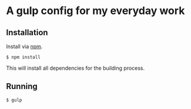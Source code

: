 # A gulp config for my everyday work

## Installation

Install via [npm](https://www.npmjs.org/).

```
$ npm install
```

This will install all dependencies for the building process.

## Running

```
$ gulp
```
